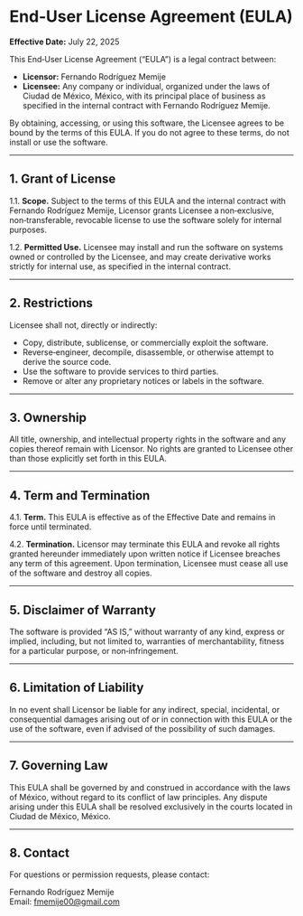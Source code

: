 # End‑User License Agreement (EULA)

**Effective Date:** July 22, 2025

This End‑User License Agreement (“EULA”) is a legal contract between:

- **Licensor:** Fernando Rodríguez Memije  
- **Licensee:** Any company or individual, organized under the laws of Ciudad de México, México, with its principal place of business as specified in the internal contract with Fernando Rodríguez Memije.

By obtaining, accessing, or using this software, the Licensee agrees to be bound by the terms of this EULA. If you do not agree to these terms, do not install or use the software.

---

## 1. Grant of License

1.1. **Scope.** Subject to the terms of this EULA and the internal contract with Fernando Rodríguez Memije, Licensor grants Licensee a non‑exclusive, non‑transferable, revocable license to use the software solely for internal purposes.

1.2. **Permitted Use.** Licensee may install and run the software on systems owned or controlled by the Licensee, and may create derivative works strictly for internal use, as specified in the internal contract.

---

## 2. Restrictions

Licensee shall not, directly or indirectly:

- Copy, distribute, sublicense, or commercially exploit the software.  
- Reverse‑engineer, decompile, disassemble, or otherwise attempt to derive the source code.  
- Use the software to provide services to third parties.  
- Remove or alter any proprietary notices or labels in the software.

---

## 3. Ownership

All title, ownership, and intellectual property rights in the software and any copies thereof remain with Licensor. No rights are granted to Licensee other than those explicitly set forth in this EULA.

---

## 4. Term and Termination

4.1. **Term.** This EULA is effective as of the Effective Date and remains in force until terminated.

4.2. **Termination.** Licensor may terminate this EULA and revoke all rights granted hereunder immediately upon written notice if Licensee breaches any term of this agreement. Upon termination, Licensee must cease all use of the software and destroy all copies.

---

## 5. Disclaimer of Warranty

The software is provided “AS IS,” without warranty of any kind, express or implied, including, but not limited to, warranties of merchantability, fitness for a particular purpose, or non‑infringement.

---

## 6. Limitation of Liability

In no event shall Licensor be liable for any indirect, special, incidental, or consequential damages arising out of or in connection with this EULA or the use of the software, even if advised of the possibility of such damages.

---

## 7. Governing Law

This EULA shall be governed by and construed in accordance with the laws of México, without regard to its conflict of law principles. Any dispute arising under this EULA shall be resolved exclusively in the courts located in Ciudad de México, México.

---

## 8. Contact

For questions or permission requests, please contact:

Fernando Rodríguez Memije  
Email: <fmemije00@gmail.com>
